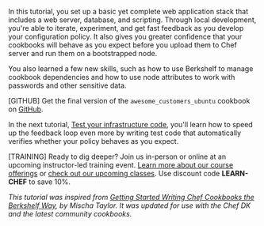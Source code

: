 In this tutorial, you set up a basic yet complete web application stack that includes a web server, database, and scripting. Through local development, you're able to iterate, experiment, and get fast feedback as you develop your configuration policy. It also gives you greater confidence that your cookbooks will behave as you expect before you upload them to Chef server and run them on a bootstrapped node.

You also learned a few new skills, such as how to use Berkshelf to manage cookbook dependencies and how to use node attributes to work with passwords and other sensitive data.

[GITHUB] Get the final version of the `awesome_customers_ubuntu` cookbook on [GitHub](https://github.com/learn-chef/awesome_customers_ubuntu).

In the next tutorial, [Test your infrastructure code](/test-your-infrastructure-code/ubuntu/), you'll learn how to speed up the feedback loop even more by writing test code that automatically verifies whether your policy behaves as you expect.

[TRAINING] Ready to dig deeper? Join us in-person or online at an upcoming instructor-led training event. [Learn more about our course offerings](https://www.chef.io/training/) or [check out our upcoming classes](https://www.chef.io/blog/events/category/training-events/). Use discount code **LEARN-CHEF** to save 10%.

<p style="font-size: 14px; font-style: italic;">
This tutorial was inspired from <a href="http://misheska.com/blog/2013/06/16/getting-started-writing-chef-cookbooks-the-berkshelf-way/">Getting Started Writing Chef Cookbooks the Berkshelf Way</a>, by Mischa Taylor. It was updated for use with the Chef DK and the latest community cookbooks.
</p>
